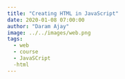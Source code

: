 ```yaml
---
title: "Creating HTML in JavaScript"
date: 2020-01-08 07:00:00
author: "Daram Ajay"
image: ../../images/web.png
tags:
  - web
  - course
  - JavaSCript
  -html
---
```


